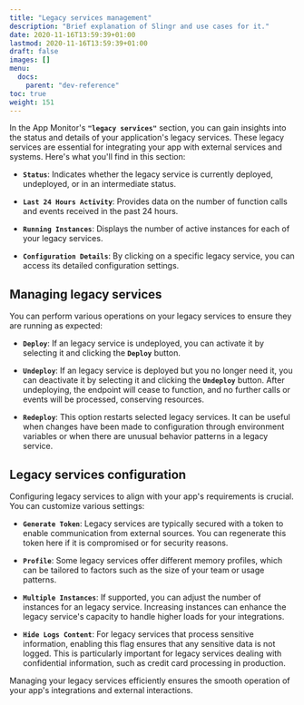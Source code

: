 ```yaml
---
title: "Legacy services management"
description: "Brief explanation of Slingr and use cases for it."
date: 2020-11-16T13:59:39+01:00
lastmod: 2020-11-16T13:59:39+01:00
draft: false
images: []
menu:
  docs:
    parent: "dev-reference"
toc: true
weight: 151
---
```


In the App Monitor's **`"legacy services"`** section, you can gain insights into the status and details of your application's legacy services. These legacy services are essential for integrating your app with external services and systems. Here's what you'll find in this section:

- **`Status`**: Indicates whether the legacy service is currently deployed, undeployed, or in an intermediate status.

- **`Last 24 Hours Activity`**: Provides data on the number of function calls and events received in the past 24 hours.

- **`Running Instances`**: Displays the number of active instances for each of your legacy services.

- **`Configuration Details`**: By clicking on a specific legacy service, you can access its detailed configuration settings.

## **Managing legacy services**

You can perform various operations on your legacy services to ensure they are running as expected:

- **`Deploy`**: If an legacy service is undeployed, you can activate it by selecting it and clicking the **`Deploy`** button.

- **`Undeploy`**: If an legacy service is deployed but you no longer need it, you can deactivate it by selecting it and clicking the **`Undeploy`** button. After undeploying, the endpoint will cease to function, and no further calls or events will be processed, conserving resources.

- **`Redeploy`**: This option restarts selected legacy services. It can be useful when changes have been made to configuration through environment variables or when there are unusual behavior patterns in a legacy service.

## **Legacy services configuration**

Configuring legacy services to align with your app's requirements is crucial. You can customize various settings:

- **`Generate Token`**: Legacy services are typically secured with a token to enable communication from external sources. You can regenerate this token here if it is compromised or for security reasons.

- **`Profile`**: Some legacy services offer different memory profiles, which can be tailored to factors such as the size of your team or usage patterns.

- **`Multiple Instances`**: If supported, you can adjust the number of instances for an legacy service. Increasing instances can enhance the legacy service's capacity to handle higher loads for your integrations.

- **`Hide Logs Content`**: For legacy services that process sensitive information, enabling this flag ensures that any sensitive data is not logged. This is particularly important for legacy services dealing with confidential information, such as credit card processing in production.

Managing your legacy services efficiently ensures the smooth operation of your app's integrations and external interactions.
